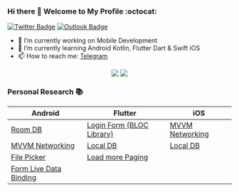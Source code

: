 ### Hi there 👋 Welcome to My Profile :octocat:

[![Twitter Badge](https://img.shields.io/badge/-Twitter-1ca0f1?style=for-the-badge&labelColor=1ca0f1&logo=twitter&logoColor=white)](https://twitter.com/yoesuv)
[![Outlook Badge](https://img.shields.io/badge/-Outlook-blue?style=for-the-badge&logoColor=white&logo=microsoft-outlook)](mailto:yoesuv@hotmail.co.id)

- 🔭 I’m currently working on Mobile Development
- 🌱 I’m currently learning Android Kotlin, Flutter Dart & Swift iOS
- 📫 How to reach me: [Telegram](https://t.me/yoesuv)  

</p>
<p align="center">
  <img align="center" src="https://github-readme-stats.vercel.app/api?username=yoesuv&count_private=true&show_icons=true&hide_border=true" />
  <img align="center" src="https://github-readme-stats.vercel.app/api/top-langs/?username=yoesuv&count_private=true&show_icons=true&hide_border=true" />
</p>

### Personal Research :books: ###
| Android | Flutter | iOS |
| --- | --- | --- |
| [Room DB](https://github.com/yoesuv/android-room-example)  | [Login Form (BLOC Library)](https://github.com/yoesuv/Login-Bloc-Library) | [MVVM Networking](https://github.com/yoesuv/iOS-MVVM-Networking) |
| [MVVM Networking](https://github.com/yoesuv/android-kotlin-mvvm-networking) | [Local DB](https://github.com/yoesuv/Flutter-Local-DB) | [Local DB](https://github.com/yoesuv/iOS-Local-DB) |
| [File Picker](https://github.com/yoesuv/android-file-picker-example) | [Load more Paging](https://github.com/yoesuv/Flutter-Load-More-Paging) | |
| [Form Live Data Binding](https://github.com/yoesuv/Form-Live-Data-Binding) | | |
